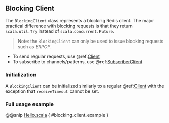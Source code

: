 ## Blocking Client

The `BlockingClient` class represents a blocking Redis client. The major practical difference with blocking requests is that they return `scala.util.Try` instead of `scala.concurrent.Future`.

> Note: the `BlockingClient` can only be used to issue blocking requests such as *BRPOP*.

- To send regular requests, use @ref:[Client](Client.md)
- To subscribe to channels/patterns, use @ref:[SubscriberClient](Pub-Sub.md#subscribing)

### Initialization
A `BlockingClient` can be initialized similarly to a regular @ref:[Client](Client.md#initialization) with the exception that `receiveTimeout` cannot be set.

### Full usage example

@@snip [Hello.scala](/src/test/scala/scredis/examples/Examples.scala) { #blocking_client_example }
